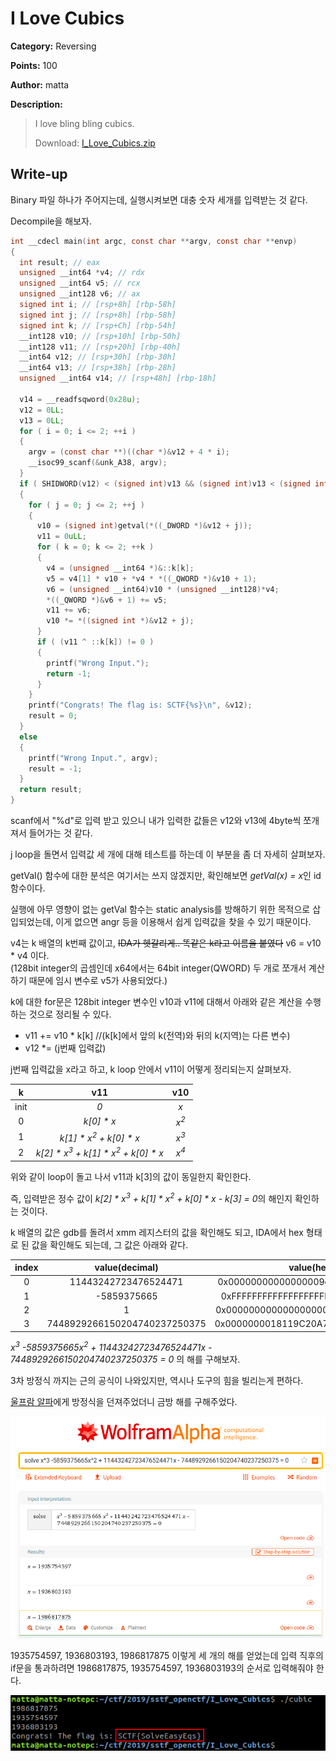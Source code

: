 # I Love Cubics

**Category:** Reversing

**Points:** 100

**Author:** matta

**Description:** 

> I love bling bling cubics.
>
> Download: [I_Love_Cubics.zip](resource/I_Love_Cubics.zip)

## Write-up

Binary 파일 하나가 주어지는데, 실행시켜보면 대충 숫자 세개를 입력받는 것 같다.

Decompile을 해보자.

```c
int __cdecl main(int argc, const char **argv, const char **envp)
{
  int result; // eax
  unsigned __int64 *v4; // rdx
  unsigned __int64 v5; // rcx
  unsigned __int128 v6; // ax
  signed int i; // [rsp+8h] [rbp-58h]
  signed int j; // [rsp+8h] [rbp-58h]
  signed int k; // [rsp+Ch] [rbp-54h]
  __int128 v10; // [rsp+10h] [rbp-50h]
  __int128 v11; // [rsp+20h] [rbp-40h]
  __int64 v12; // [rsp+30h] [rbp-30h]
  __int64 v13; // [rsp+38h] [rbp-28h]
  unsigned __int64 v14; // [rsp+48h] [rbp-18h]

  v14 = __readfsqword(0x28u);
  v12 = 0LL;
  v13 = 0LL;
  for ( i = 0; i <= 2; ++i )
  {
    argv = (const char **)((char *)&v12 + 4 * i);
    __isoc99_scanf(&unk_A38, argv);
  }
  if ( SHIDWORD(v12) < (signed int)v13 && (signed int)v13 < (signed int)v12 )
  {
    for ( j = 0; j <= 2; ++j )
    {
      v10 = (signed int)getval(*((_DWORD *)&v12 + j));
      v11 = 0uLL;
      for ( k = 0; k <= 2; ++k )
      {
        v4 = (unsigned __int64 *)&::k[k];
        v5 = v4[1] * v10 + *v4 * *((_QWORD *)&v10 + 1);
        v6 = (unsigned __int64)v10 * (unsigned __int128)*v4;
        *((_QWORD *)&v6 + 1) += v5;
        v11 += v6;
        v10 *= *((signed int *)&v12 + j);
      }
      if ( (v11 ^ ::k[k]) != 0 )
      {
        printf("Wrong Input.");
        return -1;
      }
    }
    printf("Congrats! The flag is: SCTF{%s}\n", &v12);
    result = 0;
  }
  else
  {
    printf("Wrong Input.", argv);
    result = -1;
  }
  return result;
}
```

scanf에서 "%d"로 입력 받고 있으니 내가 입력한 값들은 v12와 v13에 4byte씩 쪼개져서 들어가는 것 같다.

j loop을 돌면서 입력값 세 개에 대해 테스트를 하는데 이 부분을 좀 더 자세히 살펴보자.

getVal() 함수에 대한 분석은 여기서는 쓰지 않겠지만, 확인해보면 <em>getVal(x) = x</em>인 id함수이다.

실행에 아무 영향이 없는 getVal 함수는 static analysis를 방해하기 위한 목적으로 삽입되었는데, 이게 없으면 angr 등을 이용해서 쉽게 입력값을 찾을 수 있기 때문이다.

v4는 k 배열의 k번째 값이고, ~~IDA가 헷갈리게.. 똑같은 k라고 이름을 붙였다~~ v6 = v10 * v4 이다.  
(128bit integer의 곱셈인데 x64에서는 64bit integer(QWORD) 두 개로 쪼개서 계산하기 때문에 임시 변수로 v5가 사용되었다.)

k에 대한 for문은 128bit integer 변수인 v10과 v11에 대해서 아래와 같은 계산을 수행하는 것으로 정리될 수 있다.

  * v11 += v10 * k[k]  //(k[k]에서 앞의 k(전역)와 뒤의 k(지역)는 다른 변수)
  * v12 \*= (j번째 입력값)

j번째 입력값을 x라고 하고, k loop 안에서 v11이 어떻게 정리되는지 살펴보자.

| k  | v11           | v10           |
|:--:|:-------------:|:-------------:|
|init| <em>0</em>    | <em>x</em>    |
| 0  | <em>k[0] * x</em> | <em>x<sup>2</sup></em> |
| 1  | <em>k[1] * x<sup>2</sup> + k[0] * x</em> | <em>x<sup>3</sup></em> |
| 2  | <em>k[2] * x<sup>3</sup> + k[1] * x<sup>2</sup> + k[0] * x</em> | <em>x<sup>4</sup></em> | <em>x<sup>4</sup></em>

위와 같이 loop이 돌고 나서 v11과 k[3]의 값이 동일한지 확인한다.

즉, 입력받은 정수 값이 <em>k[2] * x<sup>3</sup> + k[1] * x<sup>2</sup> + k[0] * x - k[3] = 0</em>의 해인지 확인하는 것이다.

k 배열의 값은 gdb를 돌려서 xmm 레지스터의 값을 확인해도 되고, IDA에서 hex 형태로 된 값을 확인해도 되는데, 그 값은 아래와 같다.

| index | value(decimal) | value(hex) |
|:-----:|:-----:|:----------:|
| 0     | 11443242723476524471 | 0x00000000000000009ece90a0cb644db7 |
| 1     | -5859375665 | 0xFFFFFFFFFFFFFFFFFFFFFFFEA2C105CF |
| 2     | 1 | 0x00000000000000000000000000000001 |
| 3     | 7448929266150204740237250375 | 0x0000000018119C20A70D35A741F3CF47 |

<em>x<sup>3</sup> -5859375665x<sup>2</sup> + 11443242723476524471x - 7448929266150204740237250375 = 0</em> 의 해를 구해보자.

3차 방정식 까지는 근의 공식이 나와있지만, 역시나 도구의 힘을 빌리는게 편하다.

[울프람 알파](https://www.wolframalpha.com/)에게 방정식을 던져주었더니 금방 해를 구해주었다.

![img](resource/solve.png)

1935754597, 1936803193, 1986817875 이렇게 세 개의 해를 얻었는데 입력 직후의 if문을 통과하려면 1986817875, 1935754597, 1936803193의 순서로 입력해줘야 한다.

![img](resource/flag.png)

